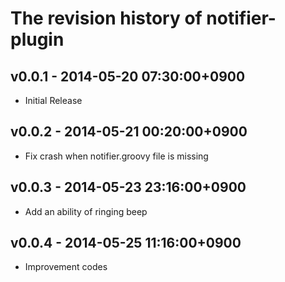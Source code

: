 # The revision history of notifier-plugin

## v0.0.1 - 2014-05-20 07:30:00+0900

* Initial Release

## v0.0.2 - 2014-05-21 00:20:00+0900

* Fix crash when notifier.groovy file is missing

## v0.0.3 - 2014-05-23 23:16:00+0900

* Add an ability of ringing beep

## v0.0.4 - 2014-05-25 11:16:00+0900

* Improvement codes
